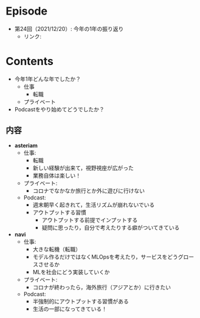 # Episode
- 第24回（2021/12/20）: 今年の1年の振り返り
  - リンク: 
  
# Contents
- 今年1年どんな年でしたか？
    - 仕事
      - 転職
    - プライベート
- Podcastをやり始めてどうでしたか？

## 内容
- **asteriam**
  - 仕事:
    - 転職
    - 新しい経験が出来て，視野視座が広がった
    - 業務自体は楽しい！
  - プライベート:
    - コロナでなかなか旅行とか外に遊びに行けない
  - Podcast:
    - 週末朝早く起きれて，生活リズムが崩れないでいる
    - アウトプットする習慣
      - アウトプットする前提でインプットする
      - 疑問に思ったり，自分で考えたりする癖がついてきている
- **navi**
  - 仕事:
    - 大きな転機（転職）
    - モデル作るだけではなくMLOpsを考えたり，サービスをどうグロースさせるか
    - MLを社会にどう実装していくか
  - プライベート:
    - コロナが終わったら，海外旅行（アジアとか）に行きたい
  - Podcast:
      - 半強制的にアウトプットする習慣がある
      - 生活の一部になってきている！